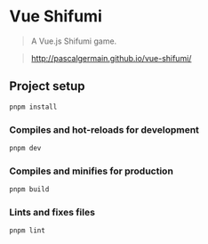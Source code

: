 # Vue Shifumi

> A Vue.js Shifumi game.

> http://pascalgermain.github.io/vue-shifumi/

## Project setup
```bash
pnpm install
```

### Compiles and hot-reloads for development
```bash
pnpm dev
```

### Compiles and minifies for production
```bash
pnpm build
```

### Lints and fixes files
```bash
pnpm lint
```
